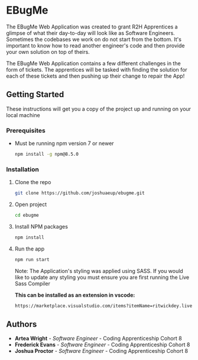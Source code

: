 # EBugMe

The EBugMe Web Application was created to grant R2H Apprentices a glimpse of what their day-to-day will look like as Software Engineers. Sometimes the codebases we work on do not start from the bottom. It's important to know how to read another engineer's code and then provide your own solution on top of theirs.

The EBugMe Web Application contains a few different challenges in the form of tickets. The apprentices will be tasked with finding the solution for each of these tickets and then pushing up their change to repair the App!

## Getting Started

These instructions will get you a copy of the project up and running on your local machine

### Prerequisites

-   Must be running npm version 7 or newer
    ```sh
    npm install -g npm@8.5.0
    ```

### Installation

1. Clone the repo
    ```sh
    git clone https://github.com/joshuaeup/ebugme.git
    ```
2. Open project
    ```sh
    cd ebugme
    ```
3. Install NPM packages
    ```sh
    npm install
    ```
4. Run the app

    ```sh
    npm run start
    ```

    Note: The Application's styling was applied using SASS. If you would like to update any styling you must ensure you are first running the Live Sass Compiler

    <b>This can be installed as an extension in vscode:</b>

    ```sh
    https://marketplace.visualstudio.com/items?itemName=ritwickdey.live-sass
    ```

## Authors

-   **Artea Wright** - _Software Engineer_ - Coding Apprenticeship Cohort 8
-   **Frederick Evans** - _Software Engineer_ - Coding Apprenticeship Cohort 8
-   **Joshua Proctor** - _Software Engineer_ - Coding Apprenticeship Cohort 8
